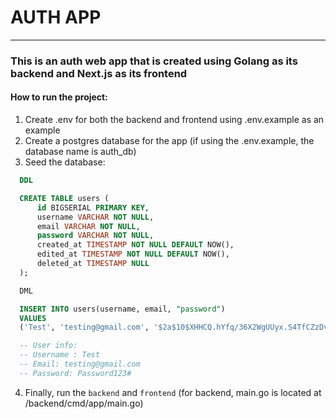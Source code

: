 # AUTH APP

---

### This is an auth web app that is created using Golang as its backend and Next.js as its frontend

#### How to run the project:

1. Create .env for both the backend and frontend using .env.example as an example
2. Create a postgres database for the app (if using the .env.example, the database name is auth_db)
3. Seed the database:

```sql
  DDL

  CREATE TABLE users (
	  id BIGSERIAL PRIMARY KEY,
	  username VARCHAR NOT NULL,
	  email VARCHAR NOT NULL,
	  password VARCHAR NOT NULL,
	  created_at TIMESTAMP NOT NULL DEFAULT NOW(),
	  edited_at TIMESTAMP NOT NULL DEFAULT NOW(),
	  deleted_at TIMESTAMP NULL
  );
```

```sql
  DML

  INSERT INTO users(username, email, "password")
  VALUES
  ('Test', 'testing@gmail.com', '$2a$10$XHHCQ.hYfq/36X2WgUUyx.S4TfCZzDv4YNRNX4KJfu.eDecB53Wxe');

  -- User info:
  -- Username : Test
  -- Email: testing@gmail.com
  -- Password: Password123#
```

4. Finally, run the `backend` and `frontend` 
(for backend, main.go is located at /backend/cmd/app/main.go)